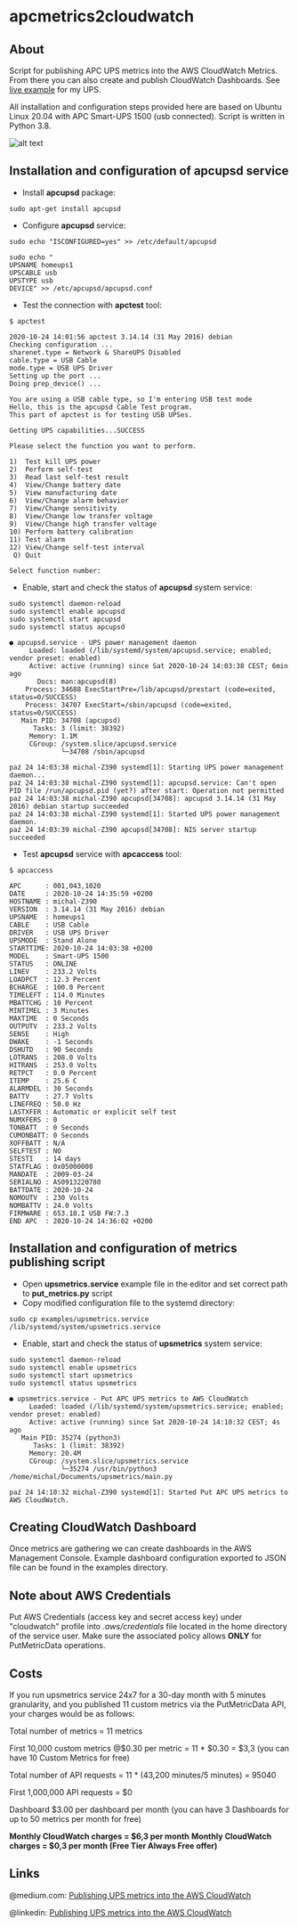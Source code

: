 # apcmetrics2cloudwatch
## About
Script for publishing APC UPS metrics into the AWS CloudWatch Metrics. From there you can also create and publish CloudWatch Dashboards. See [live example](https://cloudwatch.amazonaws.com/dashboard.html?dashboard=Home-UPS-APC&context=eyJSIjoidXMtZWFzdC0xIiwiRCI6ImN3LWRiLTcxMDM5ODUwNDIwOSIsIlUiOiJ1cy1lYXN0LTFfYXcxb0JtODdUIiwiQyI6Im90Y3FuaDEybHYwbWhmbGVzamJocm04azUiLCJJIjoidXMtZWFzdC0xOjg4YmY2ODBiLWYxMTQtNDVjOS05YzlkLTE4OTUzZTdlNDIxMSIsIk0iOiJQdWJsaWMifQ%3D%3D) for my UPS.

All installation and configuration steps provided here are based on Ubuntu Linux 20.04 with APC Smart-UPS 1500 (usb connected). Script is written in Python 3.8.

![alt text](images/cloudwatch_dashboard.png)
## Installation and configuration of apcupsd service
* Install **apcupsd** package:
```
sudo apt-get install apcupsd
```
* Configure **apcupsd** service:
```
sudo echo "ISCONFIGURED=yes" >> /etc/default/apcupsd
```
```
sudo echo "
UPSNAME homeups1
UPSCABLE usb
UPSTYPE usb
DEVICE" >> /etc/apcupsd/apcupsd.conf
```
* Test the connection with **apctest** tool:
```
$ apctest

2020-10-24 14:01:56 apctest 3.14.14 (31 May 2016) debian
Checking configuration ...
sharenet.type = Network & ShareUPS Disabled
cable.type = USB Cable
mode.type = USB UPS Driver
Setting up the port ...
Doing prep_device() ...

You are using a USB cable type, so I'm entering USB test mode
Hello, this is the apcupsd Cable Test program.
This part of apctest is for testing USB UPSes.

Getting UPS capabilities...SUCCESS

Please select the function you want to perform.

1)  Test kill UPS power
2)  Perform self-test
3)  Read last self-test result
4)  View/Change battery date
5)  View manufacturing date
6)  View/Change alarm behavior
7)  View/Change sensitivity
8)  View/Change low transfer voltage
9)  View/Change high transfer voltage
10) Perform battery calibration
11) Test alarm
12) View/Change self-test interval
 Q) Quit

Select function number:
```
* Enable, start and check the status of **apcupsd** system service:
```
sudo systemctl daemon-reload
sudo systemctl enable apcupsd
sudo systemctl start apcupsd
sudo systemctl status apcupsd

● apcupsd.service - UPS power management daemon
     Loaded: loaded (/lib/systemd/system/apcupsd.service; enabled; vendor preset: enabled)
     Active: active (running) since Sat 2020-10-24 14:03:38 CEST; 6min ago
       Docs: man:apcupsd(8)
    Process: 34688 ExecStartPre=/lib/apcupsd/prestart (code=exited, status=0/SUCCESS)
    Process: 34707 ExecStart=/sbin/apcupsd (code=exited, status=0/SUCCESS)
   Main PID: 34708 (apcupsd)
      Tasks: 3 (limit: 38392)
     Memory: 1.1M
     CGroup: /system.slice/apcupsd.service
             └─34708 /sbin/apcupsd

paź 24 14:03:38 michal-Z390 systemd[1]: Starting UPS power management daemon...
paź 24 14:03:38 michal-Z390 systemd[1]: apcupsd.service: Can't open PID file /run/apcupsd.pid (yet?) after start: Operation not permitted
paź 24 14:03:38 michal-Z390 apcupsd[34708]: apcupsd 3.14.14 (31 May 2016) debian startup succeeded
paź 24 14:03:38 michal-Z390 systemd[1]: Started UPS power management daemon.
paź 24 14:03:39 michal-Z390 apcupsd[34708]: NIS server startup succeeded
```
* Test **apcupsd** service with **apcaccess** tool:
```
$ apcaccess

APC      : 001,043,1020
DATE     : 2020-10-24 14:35:59 +0200
HOSTNAME : michal-Z390
VERSION  : 3.14.14 (31 May 2016) debian
UPSNAME  : homeups1
CABLE    : USB Cable
DRIVER   : USB UPS Driver
UPSMODE  : Stand Alone
STARTTIME: 2020-10-24 14:03:38 +0200
MODEL    : Smart-UPS 1500
STATUS   : ONLINE
LINEV    : 233.2 Volts
LOADPCT  : 12.3 Percent
BCHARGE  : 100.0 Percent
TIMELEFT : 114.0 Minutes
MBATTCHG : 10 Percent
MINTIMEL : 3 Minutes
MAXTIME  : 0 Seconds
OUTPUTV  : 233.2 Volts
SENSE    : High
DWAKE    : -1 Seconds
DSHUTD   : 90 Seconds
LOTRANS  : 208.0 Volts
HITRANS  : 253.0 Volts
RETPCT   : 0.0 Percent
ITEMP    : 25.6 C
ALARMDEL : 30 Seconds
BATTV    : 27.7 Volts
LINEFREQ : 50.0 Hz
LASTXFER : Automatic or explicit self test
NUMXFERS : 0
TONBATT  : 0 Seconds
CUMONBATT: 0 Seconds
XOFFBATT : N/A
SELFTEST : NO
STESTI   : 14 days
STATFLAG : 0x05000008
MANDATE  : 2009-03-24
SERIALNO : AS0913220780
BATTDATE : 2020-10-24
NOMOUTV  : 230 Volts
NOMBATTV : 24.0 Volts
FIRMWARE : 653.18.I USB FW:7.3
END APC  : 2020-10-24 14:36:02 +0200
```
## Installation and configuration of metrics publishing script
* Open **upsmetrics.service** example file in the editor and set correct path to **put_metrics.py** script
* Copy modified configuration file to the systemd directory:
```
sudo cp examples/upsmetrics.service /lib/systemd/system/upsmetrics.service
```
* Enable, start and check the status of **upsmetrics** system service:
```
sudo systemctl daemon-reload
sudo systemctl enable upsmetrics
sudo systemctl start upsmetrics
sudo systemctl status upsmetrics

● upsmetrics.service - Put APC UPS metrics to AWS CloudWatch
     Loaded: loaded (/lib/systemd/system/upsmetrics.service; enabled; vendor preset: enabled)
     Active: active (running) since Sat 2020-10-24 14:10:32 CEST; 4s ago
   Main PID: 35274 (python3)
      Tasks: 1 (limit: 38392)
     Memory: 20.4M
     CGroup: /system.slice/upsmetrics.service
             └─35274 /usr/bin/python3 /home/michal/Documents/upsmetrics/main.py

paź 24 14:10:32 michal-Z390 systemd[1]: Started Put APC UPS metrics to AWS CloudWatch.
```

## Creating CloudWatch Dashboard
Once metrics are gathering we can create dashboards in the AWS Management Console. Example dashboard configuration exported to JSON file can be found in the examples directory.

## Note about AWS Credentials
Put AWS Credentials (access key and secret access key) under "cloudwatch" profile into *.aws/credentials* file located in the home directory of the service user.
Make sure the associated policy allows **ONLY** for PutMetricData operations.

## Costs
If you run upsmetrics service 24x7 for a 30-day month with 5 minutes granularity, and you published 11 custom metrics via the PutMetricData API, your charges would be as follows:

Total number of metrics = 11 metrics

First 10,000 custom metrics @$0.30 per metric = 11 * $0.30 = $3,3 (you can have 10 Custom Metrics for free)

Total number of API requests = 11 * (43,200 minutes/5 minutes) = 95040

First 1,000,000 API requests = $0

Dashboard $3.00 per dashboard per month (you can have 3 Dashboards for up to 50 metrics per month for free)

**Monthly CloudWatch charges = $6,3 per month**
**Monthly CloudWatch charges = $0,3 per month (Free Tier Always Free offer)**

## Links
@medium.com: [Publishing UPS metrics into the AWS CloudWatch](https://michal-kosinski.medium.com/publishing-ups-metrics-into-the-aws-cloudwatch-55bb600c1745)

@linkedin: [Publishing UPS metrics into the AWS CloudWatch](https://www.linkedin.com/pulse/publishing-ups-metrics-aws-cloudwatch-micha%C5%82-kosi%C5%84ski/)